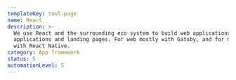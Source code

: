 ```yaml
---
templateKey: tool-page
name: React
description: >-
  We use React and the surrounding eco system to build web applications, mobile
  applications and landing pages. For web mostly with Gatsby, and for mobile
  with React Native.
category: App framework
status: 5
automationLevel: 5
---
```


